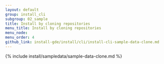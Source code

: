 ```yaml
---
layout: default
group: install_cli 
subgroup: 02_sample
title: Install by cloning repositories
menu_title: Install by cloning repositories
menu_node: 
menu_order: 4
github_link: install-gde/install/cli/install-cli-sample-data-clone.md
---
```


{% include install/sampledata/sample-data-clone.md %}